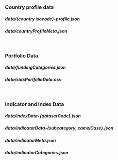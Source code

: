 <h3> Country profile data</h3>

  <h5> data/{country isocode}-profile.json </h5>
  <h5> data/countryProfileMeta.json</h5>

<br>
  <h3> Portfolio Data</h3>

<h5>data/fundingCategories.json</h5>
<h5>data/sidsPortfolioData.csv</h5>
<br>

<h3>Indicator and Index Data</h3>

<h5>data/indexData-{datasetCode}.json</h5>
<h5>data/indicatorData-{subcategory, camelCase}.json</h5>
<h5>data/indicatorMeta.json</h5>
<h5>data/indicatorCategories.json</h5>




